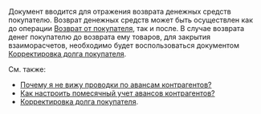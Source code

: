 Документ вводится для отражения возврата денежных средств покупателю. Возврат денежных средств может быть осуществлен как до операции [Возврат от покупателя](/d/Return), так и после. В случае возврата денег покупателю до возврата ему товаров, для закрытия взаиморасчетов, необходимо будет воспользоваться документом [Корректировка долга покупателя](/d/AdjustDebts).

См. также:

*   [Почему я не вижу проводки по авансам контрагентов?](/faqaccounting#WhereIsAdvance)
*   [Как настроить помесячный учет авансов контрагентов?](/faqaccounting#MonthlyAdvances)
*   [Корректировка долга покупателя](/d/AdjustDebts).